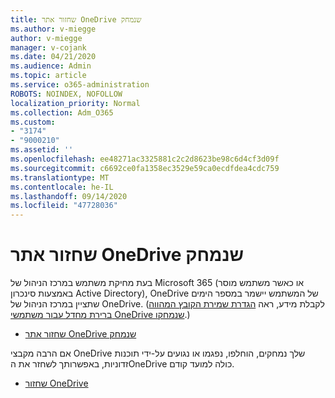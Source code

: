 ```yaml
---
title: שחזור אתר OneDrive שנמחק
ms.author: v-miegge
author: v-miegge
manager: v-cojank
ms.date: 04/21/2020
ms.audience: Admin
ms.topic: article
ms.service: o365-administration
ROBOTS: NOINDEX, NOFOLLOW
localization_priority: Normal
ms.collection: Adm_O365
ms.custom:
- "3174"
- "9000210"
ms.assetid: ''
ms.openlocfilehash: ee48271ac3325881c2c2d8623be98c6d4cf3d09f
ms.sourcegitcommit: c6692ce0fa1358ec3529e59ca0ecdfdea4cdc759
ms.translationtype: MT
ms.contentlocale: he-IL
ms.lasthandoff: 09/14/2020
ms.locfileid: "47728036"
---
```

# <a name="restore-a-deleted-onedrive-site"></a>שחזור אתר OneDrive שנמחק

בעת מחיקת משתמש במרכז הניהול של Microsoft 365 (או כאשר משתמש מוסר באמצעות סינכרון Active Directory), OneDrive של המשתמש יישמר במספר הימים שתציין במרכז הניהול של OneDrive. (לקבלת מידע, ראה [הגדרת שמירת הקובץ המהווה ברירת מחדל עבור משתמשי OneDrive שנמחקו](https://docs.microsoft.com/onedrive/set-retention).)

* [שחזור אתר OneDrive שנמחק](https://docs.microsoft.com/onedrive/restore-deleted-onedrive)

אם הרבה מקבצי OneDrive שלך נמחקים, הוחלפו, נפגמו או נגועים על-ידי תוכנות זדוניות, באפשרותך לשחזר את הOneDrive כולה למועד קודם.

* [שחזור OneDrive](https://support.office.com/article/Restore-your-OneDrive-fa231298-759d-41cf-bcd0-25ac53eb8a15)